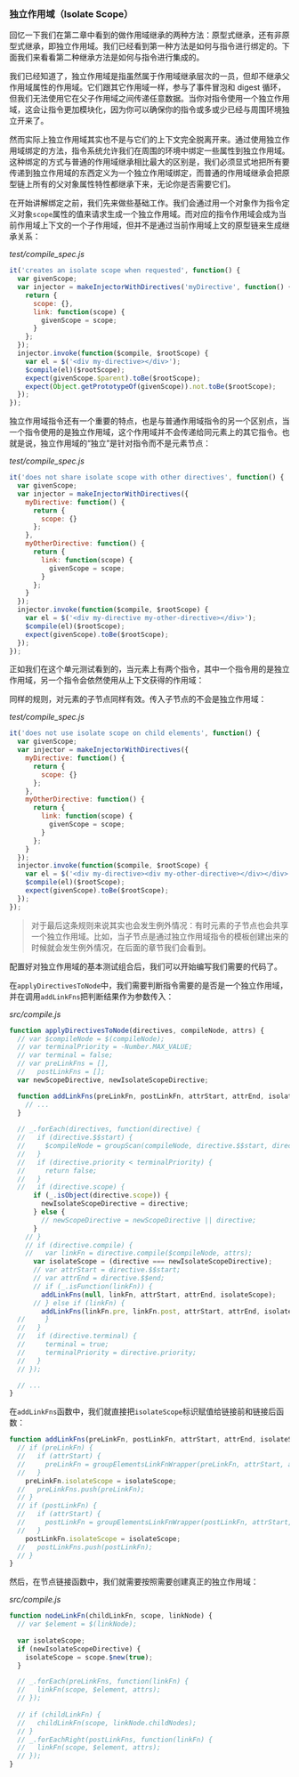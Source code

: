 ### 独立作用域（Isolate Scope）

回忆一下我们在第二章中看到的做作用域继承的两种方法：原型式继承，还有非原型式继承，即独立作用域。我们已经看到第一种方法是如何与指令进行绑定的。下面我们来看看第二种继承方法是如何与指令进行集成的。

我们已经知道了，独立作用域是指虽然属于作用域继承层次的一员，但却不继承父作用域属性的作用域。它们跟其它作用域一样，参与了事件冒泡和 digest 循环，但我们无法使用它在父子作用域之间传递任意数据。当你对指令使用一个独立作用域，这会让指令更加模块化，因为你可以确保你的指令或多或少已经与周围环境独立开来了。

然而实际上独立作用域其实也不是与它们的上下文完全脱离开来。通过使用独立作用域绑定的方法，指令系统允许我们在周围的环境中绑定一些属性到独立作用域。这种绑定的方式与普通的作用域继承相比最大的区别是，我们必须显式地把所有要传递到独立作用域的东西定义为一个独立作用域绑定，而普通的作用域继承会把原型链上所有的父对象属性特性都继承下来，无论你是否需要它们。

在开始讲解绑定之前，我们先来做些基础工作。我们会通过用一个对象作为指令定义对象`scope`属性的值来请求生成一个独立作用域。而对应的指令作用域会成为当前作用域上下文的一个子作用域，但并不是通过当前作用域上文的原型链来生成继承关系：

_test/compile_spec.js_

```js
it('creates an isolate scope when requested', function() {
  var givenScope;
  var injector = makeInjectorWithDirectives('myDirective', function() {
    return {
      scope: {},
      link: function(scope) {
        givenScope = scope;
      }
    };
  });
  injector.invoke(function($compile, $rootScope) {
    var el = $('<div my-directive></div>');
    $compile(el)($rootScope);
    expect(givenScope.$parent).toBe($rootScope);
    expect(Object.getPrototypeOf(givenScope)).not.toBe($rootScope);
  });
});
```

独立作用域指令还有一个重要的特点，也是与普通作用域指令的另一个区别点，当一个指令使用的是独立作用域，这个作用域并不会传递给同元素上的其它指令。也就是说，独立作用域的“独立”是针对指令而不是元素节点：

_test/compile_spec.js_

```js
it('does not share isolate scope with other directives', function() {
  var givenScope;
  var injector = makeInjectorWithDirectives({
    myDirective: function() {
      return {
        scope: {}
      };
    },
    myOtherDirective: function() {
      return {
        link: function(scope) {
          givenScope = scope;
        }
      };
    }
  });
  injector.invoke(function($compile, $rootScope) {
    var el = $('<div my-directive my-other-directive></div>');
    $compile(el)($rootScope);
    expect(givenScope).toBe($rootScope);
  });
});
```

正如我们在这个单元测试看到的，当元素上有两个指令，其中一个指令用的是独立作用域，另一个指令会依然使用从上下文获得的作用域：

同样的规则，对元素的子节点同样有效。传入子节点的不会是独立作用域：

_test/compile_spec.js_

```js
it('does not use isolate scope on child elements', function() {
  var givenScope;
  var injector = makeInjectorWithDirectives({
    myDirective: function() {
      return {
        scope: {}
      };
    },
    myOtherDirective: function() {
      return {
        link: function(scope) {
          givenScope = scope;
        }
      };
    }
  });
  injector.invoke(function($compile, $rootScope) {
    var el = $('<div my-directive><div my-other-directive></div></div>');
    $compile(el)($rootScope);
    expect(givenScope).toBe($rootScope);
  });
});
```

> 对于最后这条规则来说其实也会发生例外情况：有时元素的子节点也会共享一个独立作用域。比如，当子节点是通过独立作用域指令的模板创建出来的时候就会发生例外情况，在后面的章节我们会看到。

配置好对独立作用域的基本测试组合后，我们可以开始编写我们需要的代码了。

在`applyDirectivesToNode`中，我们需要判断指令需要的是否是一个独立作用域，并在调用`addLinkFns`把判断结果作为参数传入：

_src/compile.js_

```js
function applyDirectivesToNode(directives, compileNode, attrs) {
  // var $compileNode = $(compileNode);
  // var terminalPriority = -Number.MAX_VALUE;
  // var terminal = false;
  // var preLinkFns = [],
  //   postLinkFns = [];
  var newScopeDirective, newIsolateScopeDirective;

  function addLinkFns(preLinkFn, postLinkFn, attrStart, attrEnd, isolateScope) {
    // ...
  }
  
  // _.forEach(directives, function(directive) {
  //   if (directive.$$start) {
  //     $compileNode = groupScan(compileNode, directive.$$start, directive.$$end);
  //   }
  //   if (directive.priority < terminalPriority) {
  //     return false;
  //   }
  //   if (directive.scope) {
      if (_.isObject(directive.scope)) {
        newIsolateScopeDirective = directive;
      } else {
        // newScopeDirective = newScopeDirective || directive;
      }
    // }
    // if (directive.compile) {
    //   var linkFn = directive.compile($compileNode, attrs);
      var isolateScope = (directive === newIsolateScopeDirective);
      // var attrStart = directive.$$start;
      // var attrEnd = directive.$$end;
      // if (_.isFunction(linkFn)) {
        addLinkFns(null, linkFn, attrStart, attrEnd, isolateScope);
      // } else if (linkFn) {
        addLinkFns(linkFn.pre, linkFn.post, attrStart, attrEnd, isolateScope);
  //     }
  //   }
  //   if (directive.terminal) {
  //     terminal = true;
  //     terminalPriority = directive.priority;
  //   }
  // });

  // ...
}
```

在`addLinkFns`函数中，我们就直接把`isolateScope`标识赋值给链接前和链接后函数：

```js
function addLinkFns(preLinkFn, postLinkFn, attrStart, attrEnd, isolateScope) {
  // if (preLinkFn) {
  //   if (attrStart) {
  //     preLinkFn = groupElementsLinkFnWrapper(preLinkFn, attrStart, attrEnd);
  //   }
    preLinkFn.isolateScope = isolateScope;
  //   preLinkFns.push(preLinkFn);
  // }
  // if (postLinkFn) {
  //   if (attrStart) {
  //     postLinkFn = groupElementsLinkFnWrapper(postLinkFn, attrStart, attrEnd);
  //   }
    postLinkFn.isolateScope = isolateScope;
  //   postLinkFns.push(postLinkFn);
  // }
}
```

然后，在节点链接函数中，我们就需要按照需要创建真正的独立作用域：

_src/compile.js_

```js
function nodeLinkFn(childLinkFn, scope, linkNode) {
  // var $element = $(linkNode);
  
  var isolateScope;
  if (newIsolateScopeDirective) {
    isolateScope = scope.$new(true);
  }

  // _.forEach(preLinkFns, function(linkFn) {
  //   linkFn(scope, $element, attrs);
  // });
  
  // if (childLinkFn) {
  //   childLinkFn(scope, linkNode.childNodes);
  // }
  // _.forEachRight(postLinkFns, function(linkFn) {
  //   linkFn(scope, $element, attrs);
  // });
}
```